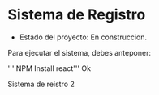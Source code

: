 <h1>Sistema de Registro</h1>

- Estado del proyecto: En construccion.


Para ejecutar el sistema, debes anteponer:

''' NPM Install react''' Ok

Sistema de reistro 2
